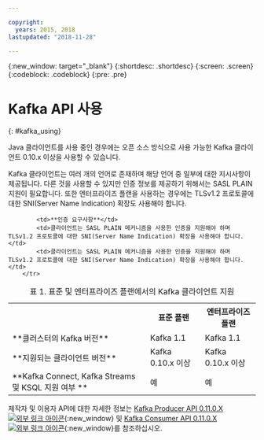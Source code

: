 ```yaml
---

copyright:
  years: 2015, 2018
lastupdated: "2018-11-28"

---
```


{:new_window: target="_blank"}
{:shortdesc: .shortdesc}
{:screen: .screen}
{:codeblock: .codeblock}
{:pre: .pre}

# Kafka API 사용
{: #kafka_using}

Java 클라이언트를 사용 중인 경우에는 오픈 소스 방식으로 사용 가능한 Kafka 클라이언트 0.10.x 이상을 사용할 수 있습니다. 

Kafka 클라이언트는 여러 개의 언어로 존재하며 해당 언어 중 일부에 대한 지시사항이 제공됩니다. 다른 것을 사용할 수 있지만 인증 정보를 제공하기 위해서는 SASL PLAIN 지원이 필요합니다. 또한 엔터프라이즈 플랜을 사용하는 경우에는 TLSv1.2 프로토콜에 대한 SNI(Server Name Indication) 확장도 사용해야 합니다.

<table>
    <caption>표 1. 표준 및 엔터프라이즈 플랜에서의 Kafka 클라이언트 지원</caption>
      <tr>
	        <th></th>
		    <th>표준 플랜</th>
		    <th>엔터프라이즈 플랜</th>
        </tr>
	  		<tr>
			<td>**클러스터의 Kafka 버전**</td>
			<td>Kafka 1.1</td>
			<td>Kafka 1.1</td>
		</tr>
	  		<tr>
			<td>**지원되는 클라이언트 버전**</td>
			<td>Kafka 0.10.x 이상</td>
			<td>Kafka 0.10.x 이상</td>
		</tr>
		<tr>
			<td>**Kafka Connect, Kafka Streams 및 KSQL 지원 여부 **</td>
			<td>예</td>
			<td>예</td>
		</tr>

			<td>**인증 요구사항**</td>
			<td>클라이언트는 SASL PLAIN 메커니즘을 사용한 인증을 지원해야 하며 TLSv1.2 프로토콜에 대한 SNI(Server Name Indication) 확장을 사용해야 합니다.</td>
			<td>클라이언트는 SASL PLAIN 메커니즘을 사용한 인증을 지원해야 하며 TLSv1.2 프로토콜에 대한 SNI(Server Name Indication) 확장을 사용해야 합니다.</td>
		</tr>

</table>

제작자 및 이용자 API에 대한 자세한 정보는
[Kafka Producer API 0.11.0.X ![외부 링크 아이콘](../../icons/launch-glyph.svg "외부 링크 아이콘")](http://kafka.apache.org/0110/javadoc/index.html?org/apache/kafka/clients/producer/KafkaProducer.html){:new_window} 및
[Kafka Consumer API 0.11.0.X ![외부 링크 아이콘](../../icons/launch-glyph.svg "외부 링크 아이콘")](http://kafka.apache.org/0110/javadoc/index.html?org/apache/kafka/clients/consumer/KafkaConsumer.html){:new_window}를 참조하십시오. 

